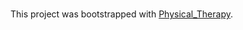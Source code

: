 # 

This project was bootstrapped with [Physical_Therapy](https://verdant-praline-c337ae.netlify.app/).

